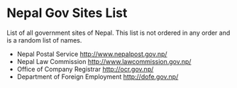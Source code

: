 # Nepal Gov Sites List
List of all government sites of Nepal. This list is not ordered in any order and is a random list of names.

* Nepal Postal Service
http://www.nepalpost.gov.np/
* Nepal Law Commission
http://www.lawcommission.gov.np/
* Office of Company Registrar
http://ocr.gov.np/
* Department of Foreign Employment
http://dofe.gov.np/
